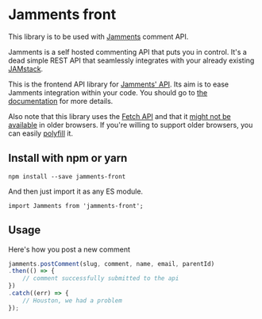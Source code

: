 # Jamments front
This library is to be used with [Jamments](https://github.com/Buzut/jamments) comment API.

Jamments is a self hosted commenting API that puts you in control. It's a dead simple REST API that seamlessly integrates with your already existing [JAMstack](https://jamstack.org/).

This is the frontend API library for [Jamments' API](https://buzut.github.io/jamments/api/). Its aim is to ease Jamments integration within your code. You should go to [the documentation](https://buzut.github.io/jamments-front/) for more details.

Also note that this library uses the [Fetch API](https://developer.mozilla.org/en-US/docs/Web/API/Fetch_API) and that it [might not be available](https://caniuse.com/#feat=fetch) in older browsers. If you're willing to support older browsers, you can easily [polyfill](https://github.com/github/fetch) it.

## Install with npm or yarn

```
npm install --save jamments-front
```

And then just import it as any ES module.

```
import Jamments from 'jamments-front';
```

## Usage
Here's how you post a new comment
```javascript
jamments.postComment(slug, comment, name, email, parentId)
.then(() => {
    // comment successfully submitted to the api
})
.catch((err) => {
    // Houston, we had a problem
});
```
